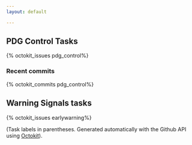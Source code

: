 ```yaml
---
layout: default

---
```


<div class="sidebar">

## PDG Control Tasks 

{% octokit_issues pdg_control%}

### Recent commits

{% octokit_commits pdg_control%}



## Warning Signals tasks  

{% octokit_issues earlywarning%}




(Task labels in parentheses.  Generated automatically with the Github API using [Octokit](https://github.com/pengwynn/octokit/)).


</div>
